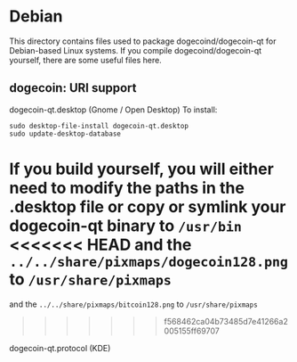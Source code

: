 
Debian
====================
This directory contains files used to package dogecoind/dogecoin-qt
for Debian-based Linux systems. If you compile dogecoind/dogecoin-qt yourself, there are some useful files here.

## dogecoin: URI support ##


dogecoin-qt.desktop  (Gnome / Open Desktop)
To install:

	sudo desktop-file-install dogecoin-qt.desktop
	sudo update-desktop-database

If you build yourself, you will either need to modify the paths in
the .desktop file or copy or symlink your dogecoin-qt binary to `/usr/bin`
<<<<<<< HEAD
and the `../../share/pixmaps/dogecoin128.png` to `/usr/share/pixmaps`
=======
and the `../../share/pixmaps/bitcoin128.png` to `/usr/share/pixmaps`
>>>>>>> f568462ca04b73485d7e41266a2005155ff69707

dogecoin-qt.protocol (KDE)

